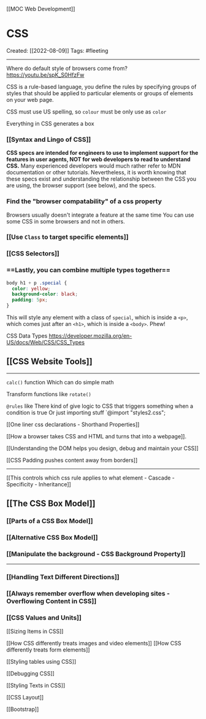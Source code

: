 [[MOC Web Development]]

# CSS
Created:  [[2022-08-09]]
Tags: #fleeting 

---
Where do default style of browsers come from?
https://youtu.be/spK_S0HfzFw


CSS is a rule-based language, you define the rules by
    specifying groups of styles that should be applied to particular elements 
    or groups of elements on your web page.

CSS must use US spelling, so `colour` must be only use as `color`


Everything in CSS generates a box

### [[Syntax and Lingo of CSS]]

**CSS specs are intended for engineers to use 
    to implement support for the features in user agents, 
NOT for web developers to read to understand CSS.** 
Many experienced developers would much rather refer to MDN documentation or other tutorials. Nevertheless, it is worth knowing that these specs exist and understanding the relationship between the CSS you are using, the browser support (see below), and the specs.


### Find the "browser compatability" of a css property
Browsers usually doesn't integrate a feature at the same time
You can use some CSS in some browsers and not in others.


### [[Use `Class` to target specific elements]]


### [[CSS Selectors]]


### **==Lastly, you can combine multiple types together==**
```CSS
body h1 + p .special {
  color: yellow;
  background-color: black;
  padding: 5px;
}
```
This will style any element with a class of `special`, 
    which is inside a `<p>`, 
    which comes just after an `<h1>`, 
    which is inside a `<body>`. Phew!



CSS Data Types
https://developer.mozilla.org/en-US/docs/Web/CSS/CSS_Types




## [[CSS Website Tools]]




----
`calc()` function
Which can do simple math


Transform functions like `rotate()`

`@rules` like 
There kind of give logic to CSS that triggers something when a condition is true
Or just importing stuff `@import "styles2.css";


[[One liner css declarations - Shorthand Properties]]



[[How a browser takes CSS and HTML and turns that into a webpage]].



[[Understanding the DOM helps you design, debug and maintain your CSS]] 



[[CSS Padding pushes content away from borders]]


----
[[This controls which css rule applies to what element - Cascade - Specificity - Inheritance]]



## [[The CSS Box Model]]

### [[Parts of a CSS Box Model]]

### [[Alternative CSS Box Model]]


### [[Manipulate the background - CSS Background Property]]


----
### [[Handling Text Different Directions]]


### [[Always remember overflow when developing sites - Overflowing Content in CSS]]


### [[CSS Values and Units]]


[[Sizing Items in CSS]]


[[How CSS differently treats images and video elements]]
[[How CSS differently treats form elements]]


[[Styling tables using CSS]]


[[Debugging CSS]]


[[Styling Texts in CSS]]


[[CSS Layout]]

[[Bootstrap]]